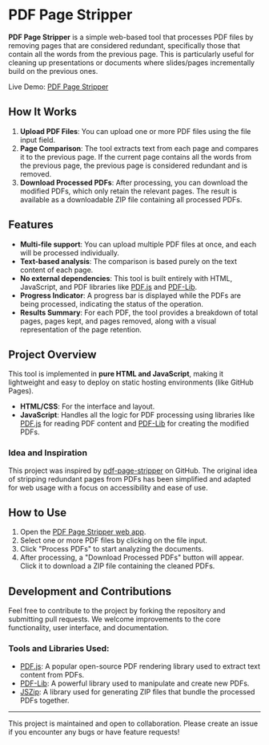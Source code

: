# PDF Page Stripper

**PDF Page Stripper** is a simple web-based tool that processes PDF files by removing pages that are considered redundant, specifically those that contain all the words from the previous page. This is particularly useful for cleaning up presentations or documents where slides/pages incrementally build on the previous ones. 

Live Demo: [PDF Page Stripper](https://persie0.github.io/PDF-Page-Stripper/)

## How It Works

1. **Upload PDF Files**: You can upload one or more PDF files using the file input field.
2. **Page Comparison**: The tool extracts text from each page and compares it to the previous page. If the current page contains all the words from the previous page, the previous page is considered redundant and is removed.
3. **Download Processed PDFs**: After processing, you can download the modified PDFs, which only retain the relevant pages. The result is available as a downloadable ZIP file containing all processed PDFs.

## Features

- **Multi-file support**: You can upload multiple PDF files at once, and each will be processed individually.
- **Text-based analysis**: The comparison is based purely on the text content of each page.
- **No external dependencies**: This tool is built entirely with HTML, JavaScript, and PDF libraries like [PDF.js](https://github.com/mozilla/pdf.js) and [PDF-Lib](https://pdf-lib.js.org/).
- **Progress Indicator**: A progress bar is displayed while the PDFs are being processed, indicating the status of the operation.
- **Results Summary**: For each PDF, the tool provides a breakdown of total pages, pages kept, and pages removed, along with a visual representation of the page retention.

## Project Overview

This tool is implemented in **pure HTML and JavaScript**, making it lightweight and easy to deploy on static hosting environments (like GitHub Pages).

- **HTML/CSS**: For the interface and layout.
- **JavaScript**: Handles all the logic for PDF processing using libraries like [PDF.js](https://mozilla.github.io/pdf.js/) for reading PDF content and [PDF-Lib](https://pdf-lib.js.org/) for creating the modified PDFs.

### Idea and Inspiration

This project was inspired by [pdf-page-stripper](https://github.com/fsinf/pdf-page-stripper) on GitHub. The original idea of stripping redundant pages from PDFs has been simplified and adapted for web usage with a focus on accessibility and ease of use.

## How to Use

1. Open the [PDF Page Stripper web app](https://persie0.github.io/PDF-Page-Stripper/).
2. Select one or more PDF files by clicking on the file input.
3. Click "Process PDFs" to start analyzing the documents.
4. After processing, a "Download Processed PDFs" button will appear. Click it to download a ZIP file containing the cleaned PDFs.

## Development and Contributions

Feel free to contribute to the project by forking the repository and submitting pull requests. We welcome improvements to the core functionality, user interface, and documentation.

### Tools and Libraries Used:

- [PDF.js](https://github.com/mozilla/pdf.js): A popular open-source PDF rendering library used to extract text content from PDFs.
- [PDF-Lib](https://pdf-lib.js.org/): A powerful library used to manipulate and create new PDFs.
- [JSZip](https://stuk.github.io/jszip/): A library used for generating ZIP files that bundle the processed PDFs together.

---

This project is maintained and open to collaboration. Please create an issue if you encounter any bugs or have feature requests!

